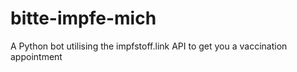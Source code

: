 # bitte-impfe-mich
A Python bot utilising the impfstoff.link API to get you a vaccination appointment
